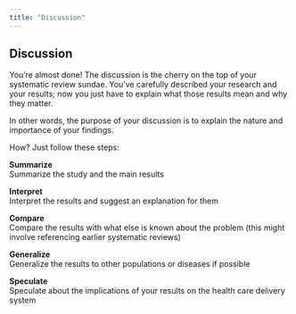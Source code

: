 ```yaml
---
title: "Discussion"
---
```


## Discussion

You’re almost done! The discussion is the cherry on the top of your systematic review sundae. You’ve carefully described your research and your results; now you just have to explain what those results mean and why they matter. 

In other words, the purpose of your discussion is to explain the nature and importance of your findings. 

How? Just follow these steps:


<b>Summarize</b><br>Summarize the study and the main results<br>

<b>Interpret</b><br>Interpret the results and suggest an explanation for them<br>

<b>Compare</b><br>Compare the results with what else is known about the problem (this might involve referencing earlier systematic reviews)<br>

<b>Generalize</b><br>Generalize the results to other populations or diseases if possible<br>

<b>Speculate</b><br>Speculate about the implications of your results on the health care delivery system
